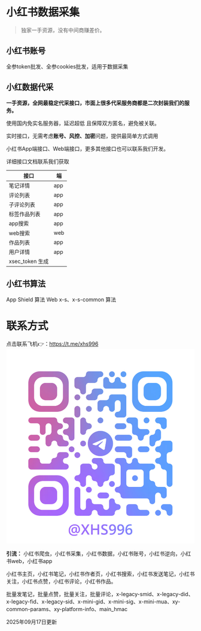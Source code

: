 # 小红书数据采集

> 独家一手资源，没有中间商赚差价。

## 小红书账号
全参token批发、全参cookies批发，适用于数据采集

## 小红数据代采
**一手资源，全网最稳定代采接口，市面上很多代采服务商都是二次封装我们的服务。**

使用国内免实名服务器，延迟超低 且保障双方匿名，避免被关联。

实时接口，无需考虑**账号、风控、加密**问题，提供最简单方式调用

小红书App端接口、Web端接口，更多其他接口也可以联系我们开发。

详细接口文档联系我们获取

| **接口**        | **端** |
| --------------- | ------ |
| 笔记详情        | app    |
| 评论列表        | app    |
| 子评论列表      | app    |
| 标签作品列表    | app    |
| app搜索            | app    |
| web搜索            | web    |
| 作品列表        | app    |
| 用户详情        | app    |
| xsec_token 生成 |        |


## 小红书算法
App Shield 算法
Web x-s、x-s-common 算法

# 联系方式

点击联系飞机👉：https://t.me/xhs996
![tg](https://github.com/xhs996/xhs_spider/blob/main/tg.jpg)

**引流：** 小红书爬虫，小红书采集，小红书数据，小红书账号，小红书逆向，小红书web，小红书app

小红书主页，小红书笔记，小红书作者页，小红书搜索，小红书发送笔记，小红书关注，小红书点赞，小红书评论，小红书作品。

批量发笔记，批量点赞，批量关注，批量评论，x-legacy-smid、x-legacy-did、x-legacy-fid、x-legacy-sid、x-mini-gid、x-mini-sig、x-mini-mua、xy-common-params、xy-platform-info、main_hmac

2025年09月17日更新
